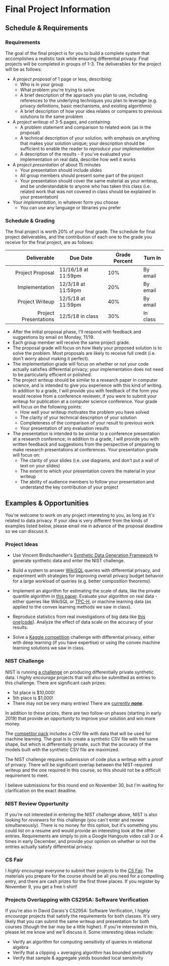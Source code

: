 # Final Project Information

## Schedule & Requirements

### Requirements

The goal of the final project is for you to build a complete system that accomplishes a realistic task while ensuring differential privacy. Final projects will be completed in groups of 1-3. The deliverables for the project will be as follows:

- A *project proposal* of 1 page or less, describing:
  - Who is in your group
  - What problem you're trying to solve
  - A brief description of the approach you plan to use, including references to the underlying techniques you plan to leverage (e.g. privacy definitions, basic mechanisms, and existing algorithms)
  - A brief description of how your idea relates or compares to previous solutions to the same problem
- A *project writeup* of 3-5 pages, and containing:
  - A problem statement and comparison to related work (as in the proposal)
  - A technical description of your solution, with emphasis on anything that makes your solution unique; your description should be sufficient to enable the reader to *reproduce your implementation*
  - A description of the results - if you've evaluated your implementation on real data, describe how well it works
- A *project presentation* of about 15 minutes
  - Your presentation should include slides
  - All group members should present some part of the project
  - Your presentation should cover the same material as your writeup, and be understandable to anyone who has taken this class (i.e. related work that was not covered in class should be explained in your presentation)
- Your *implementation*, in whatever form you choose
  - You can use any language or libraries you prefer

### Schedule & Grading

The final project is worth 20% of your final grade. The schedule for final project deliverables, and the contribution of each one to the grade you receive for the final project, are as follows:

| Deliverable           | Due Date            | Grade Percent | Turn In  |
| ---------------------:| ------------------- | ------------- | -------- |
| Project Proposal      | 11/16/18 at 11:59pm | 10%           | By email |
| Implementation        | 12/3/18 at 11:59pm  | 20%           | By email |
| Project Writeup       | 12/5/18 at 11:59pm  | 40%           | By email |
| Project Presentations | 12/5/18 in class    | 30%           | In class |

- After the initial proposal phase, I'll respond with feedback and suggestions by email on Monday, 11/19.
- Each group member will receive the same project grade.
- The proposal grade will focus on how likely your proposed solution is to solve the problem. Most proposals are likely to receive full credit (i.e. don't worry about making it perfect).
- The implementation grade will focus on whether or not your code actually satisfies differential privacy; your implementation does not need to be particularly efficient or polished.
- The project writeup should be similar to a research paper in computer science, and is intended to give you experience with this kind of writing. In addition to a grade, I will provide you with feedback of the form you would receive from a conference reviewer, if you were to submit your writeup for publication at a computer science conference. Your grade will focus on the following points:
  - How well your writeup motivates the problem you have solved
  - The clarity of your technical description of your solution
  - Completeness of the comparison of your result to previous work
  - Your presentation of any evaluation results
- The presentation is intended to be similar to a conference presentation at a research conference; in addition to a grade, I will provide you with written feedback and suggestions from the perspective of preparing to make research presentations at conferences. Your presentation grade will focus on:
  - The clarity of your slides (i.e. use diagrams, and don't put a wall of text on your slides)
  - The extent to which your presentation covers the material in your writeup
  - The ability of audience members to follow your presentation and understand the key contribution of your project


## Examples & Opportunities

You're welcome to work on any project interesting to you, as long as it's related to data privacy. If your idea is very different from the kinds of examples listed below, please email me in advance of the proposal deadline so we can discuss it.

### Project Ideas

- Use Vincent Bindschaedler's [Synthetic Data Generation Framework](https://vbinds.ch/node/69) to generate synthetic data and enter the NIST challenge.

- Build a system to answer [WikiSQL](https://github.com/salesforce/WikiSQL) queries with differential privacy, and experiment with strategies for improving overall privacy budget behavior for a large workload of queries (e.g. better composition theorems).

- Implement an algorithm for estimating the scale of data, like the private quantile algorithm in [this paper](http://www.cse.psu.edu/~ads22/pubs/2011/stoc194-smith.pdf). Evaluate your algorithm on real data - either queries like WikiSQL or [TPC-H](http://www.tpc.org/tpch/), or machine learning data (as applied to the convex learning methods we saw in class).

- Reproduce statistics from real investigations of big data like [this one](https://dailydatablog.wordpress.com/2018/01/27/where-ya-headed-analyzing-over-400-million-taxi-trips-using-hadoop-and-pyspark/)([code](https://github.com/am2786/NYC-taxi-data-analysis)). Analyze the effect of data scale on the accuracy of your results.

- Solve a [Kaggle competition](https://www.kaggle.com/competitions) challenge with differential privacy, either with deep learning (if you have expertise) or using the convex machine learning solutions we saw in class.

### NIST Challenge

NIST is running [a challenge](https://www.topcoder.com/community/data-science/Differential-Privacy-Synthetic-Data-Challenge) on producing differentially private synthetic data. I *highly encourage* projects that will also be submitted as entries to this challenge. There are significant cash prizes:

- 1st place is $10,000!
- 5th place is $1,000!
- There may not be very many entries! There are [currently **none**](http://community.topcoder.com/longcontest/?module=ViewStandings&rd=17319).

In addition to these prizes, there are two follow-on phases (starting in early 2019) that provide an opportunity to improve your solution and win more money.

The [competitor pack](https://drive.google.com/uc?id=1TqgdwuhOLZaqNN6-uDeuwgkwHil3iamV) includes a CSV file with data that will be used for machine learning. The goal is to create a synthetic CSV file with the same shape, but which is differentially private, such that the accuracy of the models built with the synthetic CSV file are maximized.

The NIST challenge requires submission of code plus a writeup with a proof of privacy. There will be significant overlap between the NIST-required writeup and the one required in this course, so this should not be a difficult requirement to meet.

I believe submissions for this round end on November 30, but I'm waiting for clarification on the exact deadline.

### NIST Review Opportunity

If you're not interested in entering the NIST challenge above, NIST is also looking for *reviewers* for this challenge (you can't enter and review simultaneously). There is no money for this option, but it's something you could list on a resume and would provide an interesting look at the other entries. Requirements are simply to join a Google Hangouts video call 3 or 4 times in early December, and provide your opinion on whether or not the entries actually satisfy differential privacy.

### CS Fair

I *highly encourage* everyone to submit their projects to the [CS Fair](https://csfair.w3.uvm.edu/). The materials you prepare for the course should be all you need for a compelling entry, and there are cash prizes for the first three places. If you register by November 9, you get a free t-shirt!

### Projects Overlapping with CS295A: Software Verification

If you're also in David Darais's CS295A: Software Verification, I *highly encourage* projects that satisfy the requirements for both classes. It's very likely that you can submit the same writeup and presentation for both courses (though the bar may be a little higher). If you're interested in this, please let me know and we'll discuss it. Some interesting ideas include:

- Verify an algorithm for computing sensitivity of queries in relational algebra
- Verify that a clipping + averaging algorithm has bounded sensitivity
- Verify that sample & aggregate yields bounded local sensitivity
